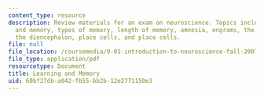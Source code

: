 ```yaml
---
content_type: resource
description: Review materials for an exam on neuroscience. Topics include learning
  and memory, types of memory, length of memory, amnesia, engrams, the temporal lobe,
  the diencephalon, place cells, and place cells.
file: null
file_location: /coursemedia/9-01-introduction-to-neuroscience-fall-2007/60bf27dba042fb55bb2b12e2771150e3_finalrev_memory.pdf
file_type: application/pdf
resourcetype: Document
title: Learning and Memory
uid: 60bf27db-a042-fb55-bb2b-12e2771150e3
---
```

